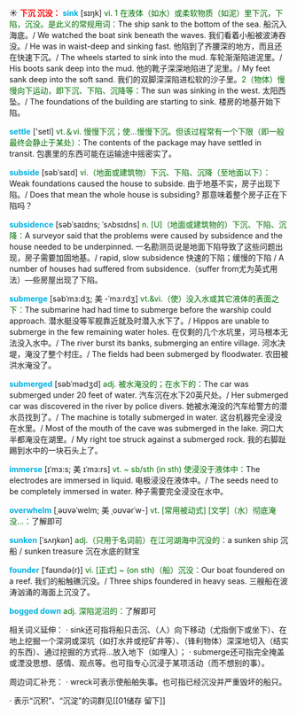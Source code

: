 ☀ <font color="red">**下沉 沉没：**</font>
<font color="sky blue">**sink**</font> [sɪŋk] 
<font color="rgb(227, 108, 9)">vi. 1 在液体（如水）或柔软物质（如泥）里下沉，下陷，沉没。是此义的常规用词：</font>The ship sank to the bottom of the sea. 船沉入海底。/ We watched the boat sink beneath the waves. 我们看着小船被波涛吞没。/ He was in waist-deep and sinking fast. 他陷到了齐腰深的地方，而且还在快速下沉。/ The wheels started to sink into the mud. 车轮渐渐陷进泥里。/ His boots sank deep into the mud. 他的靴子深深地陷进了泥里。/ My feet sank deep into the soft sand. 我们的双脚深深陷进松软的沙子里。<font color="rgb(227, 108, 9)">2（物体）慢慢向下运动，即下沉、下陷、沉降等：</font>The sun was sinking in the west. 太阳西坠。/ The foundations of the building are starting to sink. 楼房的地基开始下陷。

<font color="sky blue">**settle**</font> ['setl] 
<font color="rgb(227, 108, 9)">vt.＆vi. 慢慢下沉；使…慢慢下沉。但该过程常有一个下限（即一般最终会静止于某处）：</font>The contents of the package may have settled in transit. 包裹里的东西可能在运输途中摇密实了。
           
<font color="sky blue">**subside**</font> [səbˈsaɪd]
<font color="rgb(227, 108, 9)">vi.（地面或建筑物）下沉、下陷、沉降（至地面以下）：</font>Weak foundations caused the house to subside. 由于地基不实，房子出现下陷。/ Does that mean the whole house is subsiding? 那意味着整个房子正在下陷吗？
           
<font color="sky blue">**subsidence**</font> [səbˈsaɪdns; ˈsʌbsɪdns]
<font color="rgb(227, 108, 9)">n. [U]（地面或建筑物的）下沉、下陷、沉降：</font>A surveyor said that the problems were caused by subsidence and the house needed to be underpinned. 一名勘测员说是地面下陷导致了这些问题出现，房子需要加固地基。/ rapid, slow subsidence 快速的下陷；缓慢的下陷 / A number of houses had suffered from subsidence.（suffer from尤为英式用法）—些房屋出现了下陷。

<font color="sky blue">**submerge**</font> [səbˈmɜ:dʒ; 美 -ˈmɜ:rdʒ]
<font color="rgb(227, 108, 9)">vt.&vi.（使）没入水或其它液体的表面之下：</font>The submarine had had time to submerge before the warship could approach. 潜水艇没等军舰靠近就及时潜入水下了。/ Hippos are unable to submerge in the few remaining water holes. 在仅剩的几个水坑里，河马根本无法没入水中。/ The river burst its banks, submerging an entire village. 河水决堤，淹没了整个村庄。/ The fields had been submerged by floodwater. 农田被洪水淹没了。
                      
<font color="sky blue">**submerged**</font> [səbˈmədʒd]
<font color="rgb(227, 108, 9)">adj. 被水淹没的；在水下的：</font>The car was submerged under 20 feet of water. 汽车沉在水下20英尺处。/ Her submerged car was discovered in the river by police divers. 她被水淹没的汽车给警方的潜水员找到了。/ The machine is totally submerged in water. 这台机器完全浸没在水里。/ Most of the mouth of the cave was submerged in the lake. 洞口大半都淹没在湖里。/ My right toe struck against a submerged rock. 我的右脚趾踢到水中的一块石头上了。
           
<font color="sky blue">**immerse**</font> [ɪˈmɜ:s; 美 ɪˈmɜ:rs]
<font color="rgb(227, 108, 9)">vt. ~ sb/sth (in sth) 使浸没于液体中：</font>The electrodes are immersed in liquid. 电极浸没在液体中。/ The seeds need to be completely immersed in water. 种子需要完全浸没在水中。
           
<font color="sky blue">**overwhelm**</font> [ˌəʊvəˈwelm; 美 ˌoʊvərˈw-]
<font color="rgb(227, 108, 9)">vt. [常用被动式] [文学]（水）彻底淹没…：</font>了解即可

<font color="sky blue">**sunken**</font> [ˈsʌŋkən]
<font color="rgb(227, 108, 9)">adj.（只用于名词前）在江河湖海中沉没的：</font>a sunken ship 沉船 / sunken treasure 沉在水底的财宝
           
<font color="sky blue">**founder**</font> [ˈfaʊndə(r)]
<font color="rgb(227, 108, 9)">vi. [正式] ~ (on sth)（船）沉没：</font>Our boat foundered on a reef. 我们的船触礁沉没。/ Three ships foundered in heavy seas. 三艘船在波涛汹涌的海面上沉没了。

<font color="sky blue">**bogged down**</font>
<font color="rgb(227, 108, 9)">adj. 深陷泥沼的：</font>了解即可

相关词义延伸：
· sink还可指将船只击沉、（人）向下移动（尤指倒下或坐下）、在地上挖掘一个深洞或深坑（如打水井或挖矿井等）、（锋利物体）深深地切入（结实的东西）、通过挖掘的方式将…放入地下（如埋入）；
· submerge还可指完全掩盖或湮没思想、感情、观点等。也可指专心沉浸于某项活动（而不想别的事）。

周边词汇补充：
· wreck可表示使船舶失事。也可指已经沉没并严重毁坏的船只。

· 表示“沉积”、“沉淀”的词群见[[01储存 留下]]

